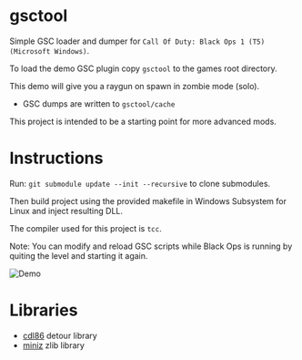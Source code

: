 # gsctool

Simple GSC loader and dumper for `Call Of Duty: Black Ops 1 (T5) (Microsoft Windows)`.

To load the demo GSC plugin copy `gsctool` to the games root directory.

This demo will give you a raygun on spawn in zombie mode (solo). 

* GSC dumps are written to `gsctool/cache`

This project is intended to be a starting point for more advanced mods.

# Instructions

Run: `git submodule update --init --recursive` to clone submodules.

Then build project using the provided makefile in Windows Subsystem for Linux
and inject resulting DLL.

The compiler used for this project is `tcc`.

Note: You can modify and reload GSC scripts while Black Ops is running by quiting
the level and starting it again.

![Demo](https://raw.githubusercontent.com/lunarjournal/gsctool/main/images/demo.png)

# Libraries

* [cdl86](https://github.com/lunarjournal/cdl86) detour library
* [miniz](https://github.com/lunarjournal/miniz) zlib library

